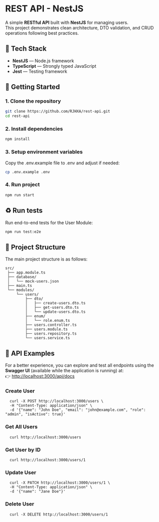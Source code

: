 # REST API - NestJS

A simple **RESTful API** built with **NestJS** for managing users.  
This project demonstrates clean architecture, DTO validation, and CRUD operations following best practices.

## 🧰 Tech Stack
- **NestJS** — Node.js framework  
- **TypeScript** — Strongly typed JavaScript  
- **Jest** — Testing framework  

## 🚀 Getting Started

### 1. Clone the repository
```bash
git clone https://github.com/RJHXA/rest-api.git
cd rest-api
```

### 2. Install dependencies
```bash
npm install
```

### 3. Setup environment variables
Copy the .env.example file to .env and adjust if needed:
```bash
cp .env.example .env
```

### 4. Run project
```bash
npm run start
```

## ♻️ Run tests

Run end-to-end tests for the User Module:

```bash
npm run test:e2e
```


## 📂 Project Structure
The main project structure is as follows:

```
src/
 ├── app.module.ts
 ├── database/
 │   └── mock-users.json
 ├── main.ts
 └── modules/
     └── users/
         ├── dto/
         │   ├── create-users.dto.ts
         │   ├── get-users.dto.ts
         │   └── update-users.dto.ts
         ├── enum/
         │   └── role.enum.ts
         ├── users.controller.ts
         ├── users.module.ts
         ├── users.repository.ts
         └── users.service.ts
```

## 📌 API Examples

For a better experience, you can explore and test all endpoints using the **Swagger UI** (available while the application is running) at:  
👉 [http://localhost:3000/api/docs](http://localhost:3000/api/docs)

### Create User
```
  curl -X POST http://localhost:3000/users \
  -H "Content-Type: application/json" \
  -d '{"name": "John Doe", "email": "john@example.com", "role": "admin", "isActive": true}'
```

### Get All Users
```
  curl http://localhost:3000/users
```

### Get User by ID
```
  curl http://localhost:3000/users/1
```

### Update User
```
  curl -X PATCH http://localhost:3000/users/1 \
  -H "Content-Type: application/json" \
  -d '{"name": "Jane Doe"}'
```

### Delete User
```
  curl -X DELETE http://localhost:3000/users/1
```